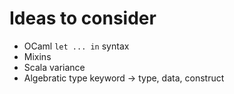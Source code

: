 # Ideas to consider

- OCaml `let ... in` syntax
- Mixins
- Scala variance
- Algebratic type keyword -> type, data, construct